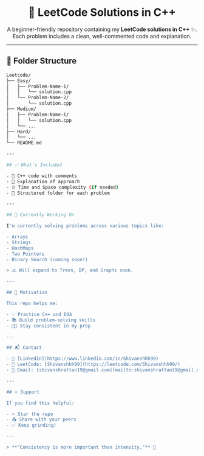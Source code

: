 <h1 align="center">🧠 LeetCode Solutions in C++</h1>

<p align="center">
  A beginner-friendly repository containing my <strong>LeetCode solutions in C++</strong> ✨.<br>
  Each problem includes a clean, well-commented code and explanation.
</p>

---

## 📁 Folder Structure

```bash
Leetcode/
├── Easy/
│   ├── Problem-Name-1/
│   │   └── solution.cpp
│   └── Problem-Name-2/
│       └── solution.cpp
├── Medium/
│   ├── Problem-Name-1/
│   │   └── solution.cpp
│   └── ...
├── Hard/
│   └── ...
└── README.md

---

## ✅ What's Included

- 🧾 C++ code with comments  
- 🧠 Explanation of approach  
- ⏱ Time and Space complexity (if needed)  
- 📁 Structured folder for each problem  

---

## 🚧 Currently Working On

I'm currently solving problems across various topics like:

- Arrays  
- Strings  
- HashMaps  
- Two Pointers  
- Binary Search (coming soon!)

> 🔜 Will expand to Trees, DP, and Graphs soon.

---

## 🌟 Motivation

This repo helps me:

- 💡 Practice C++ and DSA  
- 📚 Build problem-solving skills  
- 🧑‍💻 Stay consistent in my prep  

---

## 📬 Contact

- 🔗 [LinkedIn](https://www.linkedin.com/in/Shivanshhh99)
- 🧩 LeetCode: [Shivanshhh99](https://leetcode.com/Shivanshhh99/)
- 📧 Email: [shivanshrattan19@gmail.com](mailto:shivanshrattan19@gmail.com)

---

## ⭐ Support

If you find this helpful:

- ⭐ Star the repo  
- 📤 Share with your peers  
- ✅ Keep grinding!

---

> **"Consistency is more important than intensity."** 🚀
